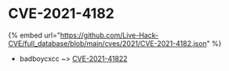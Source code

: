 # CVE-2021-4182
{% embed url="https://github.com/Live-Hack-CVE/full_database/blob/main/cves/2021/CVE-2021-4182.json" %}

* badboycxcc ~> [CVE-2021-41822](https://www.alice-snow.ru/2021/database/cve-2021-4182/cve-2021-41822-badboycxcc)